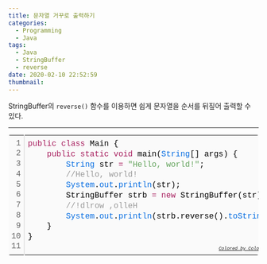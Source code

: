 ```yaml
---
title: 문자열 거꾸로 출력하기
categories:
  - Programming
  - Java
tags:
  - Java
  - StringBuffer
  - reverse
date: 2020-02-10 22:52:59
thumbnail:
---
```

StringBuffer의 <code>reverse()</code> 함수를 이용하면 쉽게 문자열을 순서를 뒤짚어 출력할 수 있다.
<hr/>
<div class="colorscripter-code" style="color:#010101;font-family:Consolas, 'Liberation Mono', Menlo, Courier, monospace !important; position:relative !important;overflow:auto"><table class="colorscripter-code-table" style="margin:0;padding:0;border:none;background-color:#fafafa;border-radius:4px;" cellspacing="0" cellpadding="0"><tr><td style="padding:6px;border-right:2px solid #e5e5e5"><div style="margin:0;padding:0;word-break:normal;text-align:right;color:#666;font-family:Consolas, 'Liberation Mono', Menlo, Courier, monospace !important;line-height:130%"><div style="line-height:130%">1</div><div style="line-height:130%">2</div><div style="line-height:130%">3</div><div style="line-height:130%">4</div><div style="line-height:130%">5</div><div style="line-height:130%">6</div><div style="line-height:130%">7</div><div style="line-height:130%">8</div><div style="line-height:130%">9</div><div style="line-height:130%">10</div><div style="line-height:130%">11</div></div></td><td style="padding:6px 0;text-align:left"><div style="margin:0;padding:0;color:#010101;font-family:Consolas, 'Liberation Mono', Menlo, Courier, monospace !important;line-height:130%"><div style="padding:0 6px; white-space:pre; line-height:130%"><span style="color:#a71d5d">public</span>&nbsp;<span style="color:#a71d5d">class</span>&nbsp;Main&nbsp;{</div><div style="padding:0 6px; white-space:pre; line-height:130%">&nbsp;&nbsp;&nbsp;&nbsp;<span style="color:#a71d5d">public</span>&nbsp;<span style="color:#a71d5d">static</span>&nbsp;<span style="color:#a71d5d">void</span>&nbsp;main(<span style="color:#066de2">String</span>[]&nbsp;args)&nbsp;{</div><div style="padding:0 6px; white-space:pre; line-height:130%">&nbsp;&nbsp;&nbsp;&nbsp;&nbsp;&nbsp;&nbsp;&nbsp;<span style="color:#066de2">String</span>&nbsp;str&nbsp;<span style="color:#0086b3"></span><span style="color:#a71d5d">=</span>&nbsp;<span style="color:#63a35c">"Hello,&nbsp;world!"</span>;</div><div style="padding:0 6px; white-space:pre; line-height:130%">&nbsp;&nbsp;&nbsp;&nbsp;&nbsp;&nbsp;&nbsp;&nbsp;<span style="color:#999999">//Hello,&nbsp;world!</span></div><div style="padding:0 6px; white-space:pre; line-height:130%">&nbsp;&nbsp;&nbsp;&nbsp;&nbsp;&nbsp;&nbsp;&nbsp;<span style="color:#066de2">System</span>.<span style="color:#066de2">out</span>.<span style="color:#066de2">println</span>(str);</div><div style="padding:0 6px; white-space:pre; line-height:130%">&nbsp;&nbsp;&nbsp;&nbsp;&nbsp;&nbsp;&nbsp;&nbsp;StringBuffer&nbsp;strb&nbsp;<span style="color:#0086b3"></span><span style="color:#a71d5d">=</span>&nbsp;<span style="color:#a71d5d">new</span>&nbsp;StringBuffer(str);</div><div style="padding:0 6px; white-space:pre; line-height:130%">&nbsp;&nbsp;&nbsp;&nbsp;&nbsp;&nbsp;&nbsp;&nbsp;<span style="color:#999999">//!dlrow&nbsp;,olleH</span></div><div style="padding:0 6px; white-space:pre; line-height:130%">&nbsp;&nbsp;&nbsp;&nbsp;&nbsp;&nbsp;&nbsp;&nbsp;<span style="color:#066de2">System</span>.<span style="color:#066de2">out</span>.<span style="color:#066de2">println</span>(strb.reverse().<span style="color:#066de2">toString</span>());</div><div style="padding:0 6px; white-space:pre; line-height:130%">&nbsp;&nbsp;&nbsp;&nbsp;}</div><div style="padding:0 6px; white-space:pre; line-height:130%">}</div><div style="padding:0 6px; white-space:pre; line-height:130%">&nbsp;</div></div><div style="text-align:right;margin-top:-13px;margin-right:5px;font-size:9px;font-style:italic"><a href="http://colorscripter.com/info#e" target="_blank" style="color:#e5e5e5text-decoration:none">Colored by Color Scripter</a></div></td><td style="vertical-align:bottom;padding:0 2px 4px 0"><a href="http://colorscripter.com/info#e" target="_blank" style="text-decoration:none;color:white"><span style="font-size:9px;word-break:normal;background-color:#e5e5e5;color:white;border-radius:10px;padding:1px">cs</span></a></td></tr></table></div>
